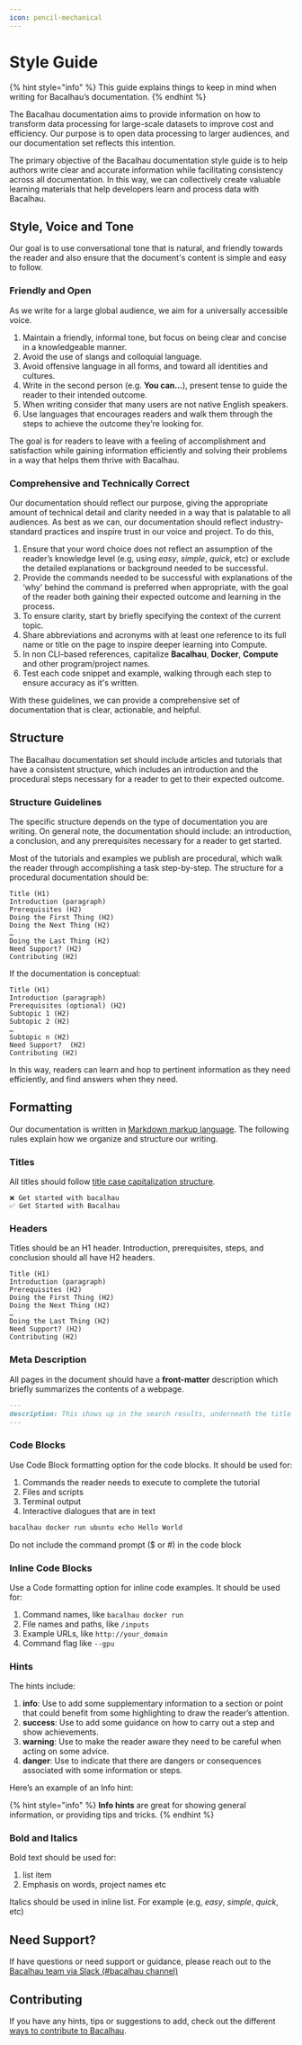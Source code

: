```yaml
---
icon: pencil-mechanical
---
```


# Style Guide

{% hint style="info" %}
This guide explains things to keep in mind when writing for Bacalhau’s documentation.
{% endhint %}

The Bacalhau documentation aims to provide information on how to transform data processing for large-scale datasets to improve cost and efficiency. Our purpose is to open data processing to larger audiences, and our documentation set reflects this intention.

The primary objective of the Bacalhau documentation style guide is to help authors write clear and accurate information while facilitating consistency across all documentation. In this way, we can collectively create valuable learning materials that help developers learn and process data with Bacalhau.

## Style, Voice and Tone

Our goal is to use conversational tone that is natural, and friendly towards the reader and also ensure that the document's content is simple and easy to follow.

### Friendly and Open

As we write for a large global audience, we aim for a universally accessible voice.

1. Maintain a friendly, informal tone, but focus on being clear and concise in a knowledgeable manner.
2. Avoid the use of slangs and colloquial language.
3. Avoid offensive language in all forms, and toward all identities and cultures.
4. Write in the second person (e.g. **You can…**), present tense to guide the reader to their intended outcome.
5. When writing consider that many users are not native English speakers.
6. Use languages that encourages readers and walk them through the steps to achieve the outcome they’re looking for.

The goal is for readers to leave with a feeling of accomplishment and satisfaction while gaining information efficiently and solving their problems in a way that helps them thrive with Bacalhau.

### Comprehensive and Technically Correct

Our documentation should reflect our purpose, giving the appropriate amount of technical detail and clarity needed in a way that is palatable to all audiences. As best as we can, our documentation should reflect industry-standard practices and inspire trust in our voice and project. To do this,

1. Ensure that your word choice does not reflect an assumption of the reader’s knowledge level (e.g, using _easy_, _simple_, _quick_, etc) or exclude the detailed explanations or background needed to be successful.
2. Provide the commands needed to be successful with explanations of the ‘why’ behind the command is preferred when appropriate, with the goal of the reader both gaining their expected outcome and learning in the process.
3. To ensure clarity, start by briefly specifying the context of the current topic.
4. Share abbreviations and acronyms with at least one reference to its full name or title on the page to inspire deeper learning into Compute.
5. In non CLI-based references, capitalize **Bacalhau**, **Docker**, **Compute** and other program/project names.
6. Test each code snippet and example, walking through each step to ensure accuracy as it's written.

With these guidelines, we can provide a comprehensive set of documentation that is clear, actionable, and helpful.

## Structure

The Bacalhau documentation set should include articles and tutorials that have a consistent structure, which includes an introduction and the procedural steps necessary for a reader to get to their expected outcome.

### Structure Guidelines

The specific structure depends on the type of documentation you are writing. On general note, the documentation should include: an introduction, a conclusion, and any prerequisites necessary for a reader to get started.

Most of the tutorials and examples we publish are procedural, which walk the reader through accomplishing a task step-by-step. The structure for a procedural documentation should be:

```
Title (H1)
Introduction (paragraph)
Prerequisites (H2)
Doing the First Thing (H2)
Doing the Next Thing (H2)
…
Doing the Last Thing (H2)
Need Support? (H2)
Contributing (H2)
```

If the documentation is conceptual:

```
Title (H1)
Introduction (paragraph)
Prerequisites (optional) (H2)
Subtopic 1 (H2)
Subtopic 2 (H2)
…
Subtopic n (H2)
Need Support?  (H2)
Contributing (H2)
```

In this way, readers can learn and hop to pertinent information as they need efficiently, and find answers when they need.

## Formatting

Our documentation is written in [Markdown markup language](https://www.markdownguide.org/basic-syntax/). The following rules explain how we organize and structure our writing.

### Titles

All titles should follow [title case capitalization structure](https://apastyle.apa.org/style-grammar-guidelines/capitalization/title-case).

```
❌ Get started with bacalhau
✅ Get Started with Bacalhau
```

### Headers

Titles should be an H1 header. Introduction, prerequisites, steps, and conclusion should all have H2 headers.

```
Title (H1)
Introduction (paragraph)
Prerequisites (H2)
Doing the First Thing (H2)
Doing the Next Thing (H2)
…
Doing the Last Thing (H2)
Need Support? (H2)
Contributing (H2)
```

### Meta Description

All pages in the document should have a **front-matter** description which briefly summarizes the contents of a webpage.

```markdown
---
description: This shows up in the search results, underneath the title tag.
---
```

### Code Blocks

Use Code Block formatting option for the code blocks. It should be used for:

1. Commands the reader needs to execute to complete the tutorial
2. Files and scripts
3. Terminal output
4. Interactive dialogues that are in text

```bash
bacalhau docker run ubuntu echo Hello World
```

Do not include the command prompt ($ or #) in the code block

### Inline Code Blocks

Use a Code formatting option for inline code examples. It should be used for:

1. Command names, like `bacalhau docker run`
2. File names and paths, like `/inputs`
3. Example URLs, like `http://your_domain`
4. Command flag like `--gpu`

### Hints

The hints include:

1. **info**: Use to add some supplementary information to a section or point that could benefit from some highlighting to draw the reader’s attention.
2. **success**: Use to add some guidance on how to carry out a step and show achievements.
3. **warning**: Use to make the reader aware they need to be careful when acting on some advice.
4. **danger**: Use to indicate that there are dangers or consequences associated with some information or steps.

Here’s an example of an Info hint:

{% hint style="info" %}
**Info hints** are great for showing general information, or providing tips and tricks.
{% endhint %}

### Bold and Italics

Bold text should be used for:

1. list item
2. Emphasis on words, project names etc

Italics should be used in inline list. For example (e.g, _easy_, _simple_, _quick_, etc)

## Need Support?

If have questions or need support or guidance, please reach out to the [Bacalhau team via Slack (#bacalhau channel)](https://bit.ly/bacalhau-project-slack)

## Contributing

If you have any hints, tips or suggestions to add, check out the different [ways to contribute to Bacalhau](ways-to-contribute.md).
